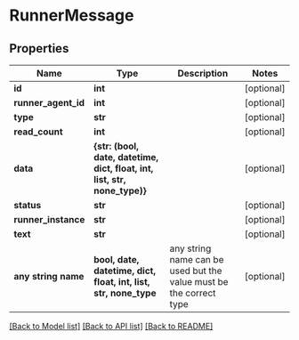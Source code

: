 # RunnerMessage


## Properties
Name | Type | Description | Notes
------------ | ------------- | ------------- | -------------
**id** | **int** |  | [optional] 
**runner_agent_id** | **int** |  | [optional] 
**type** | **str** |  | [optional] 
**read_count** | **int** |  | [optional] 
**data** | **{str: (bool, date, datetime, dict, float, int, list, str, none_type)}** |  | [optional] 
**status** | **str** |  | [optional] 
**runner_instance** | **str** |  | [optional] 
**text** | **str** |  | [optional] 
**any string name** | **bool, date, datetime, dict, float, int, list, str, none_type** | any string name can be used but the value must be the correct type | [optional]

[[Back to Model list]](../README.md#documentation-for-models) [[Back to API list]](../README.md#documentation-for-api-endpoints) [[Back to README]](../README.md)


